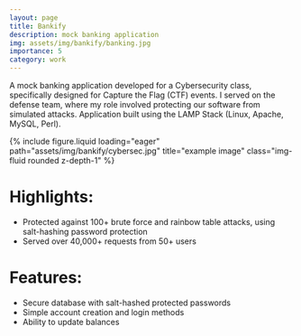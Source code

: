 ```yaml
---
layout: page
title: Bankify
description: mock banking application
img: assets/img/bankify/banking.jpg
importance: 5
category: work
---
```


A mock banking application developed for a Cybersecurity class, specifically designed for Capture the Flag (CTF) events. I served on the defense team, where my role involved protecting our software from simulated attacks. Application built using the LAMP Stack (Linux, Apache, MySQL, Perl).

<div class="row">
    <div class="col-sm mt-3 mt-md-0">
        {% include figure.liquid loading="eager" path="assets/img/bankify/cybersec.jpg" title="example image" class="img-fluid rounded z-depth-1" %}
    </div>
</div>

# Highlights:

- Protected against 100+ brute force and rainbow table attacks, using salt-hashing password protection
- Served over 40,000+ requests from 50+ users

# Features:

- Secure database with salt-hashed protected passwords
- Simple account creation and login methods
- Ability to update balances
